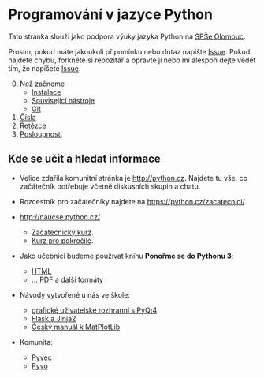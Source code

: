  Programování v jazyce Python
=================================

Tato stránka slouží jako podpora výuky jazyka Python na [SPŠe Olomouc][].

Prosím, pokud máte jakoukoli připomínku nebo dotaz napište 
[Issue](https://github.com/spseol/PRG-No/issues/new).
Pokud najdete chybu, forkněte si repozitář a opravte ji nebo mi alespoň 
dejte vědět tím, že napíšete
[Issue](https://github.com/spseol/PRG-No/issues/new).



[SPŠe Olomouc]: http://www.spseol.cz

 0. Než začneme
    * [Instalace](instalace.md)
    * [Související nástroje](nastroje.md)
    * [Git](git.md)
 1. [Čísla](cisla.ipynb)
 2. [Řetězce](retezce.ipynb)
 2. [Posloupnosti](posloupnosti.ipynb)



Kde se učit a hledat informace
----------------------------

 * Velice zdařila komunitní stránka je <http://python.cz>. Najdete tu vše, co 
   začátečník potřebuje včetně diskusních skupin a chatu.
 
 * Rozcestník pro začátečníky najdete na <https://python.cz/zacatecnici/>.

 * <http://naucse.python.cz/>
    * [Začátečnický kurz](http://naucse.python.cz/course/pyladies/).
    * [Kurz pro pokročilé](http://naucse.python.cz/course/mi-pyt/).

 * Jako učebnici budeme používat knihu **Ponořme se do Pythonu 3**:
     - [HTML](http://diveintopython3.py.cz/index.html)
     - [... PDF a další formáty](https://knihy.nic.cz/#Python3)

 * Návody vytvořené u nás ve škole:
    - [grafické uživatelské rozhranní s PyQt4](http://spseol.github.io/PyQt4Doc/)
    - [Flask a Jinja2](http://spseol.github.io/CzechFlaskDoc/)
    - [Český manuál k MatPlotLib](http://mamut.spseol.cz/matplotlib/)

 * Komunita:
    - [Pyvec](http://pyvec.org/)
    - [Pyvo](https://pyvo.cz/)

